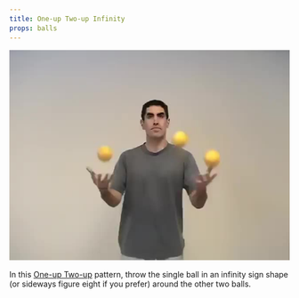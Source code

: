 ```yaml
---
title: One-up Two-up Infinity
props: balls
---
```


![One-up Two-up Infinity](/site/videos/poster/oneuptwoupinfinity.jpg)

In this [One-up Two-up](/site/en/one-uptwo-up/README.md) pattern, throw the single ball in an infinity sign shape (or sideways figure eight if you prefer) around the other two balls.

